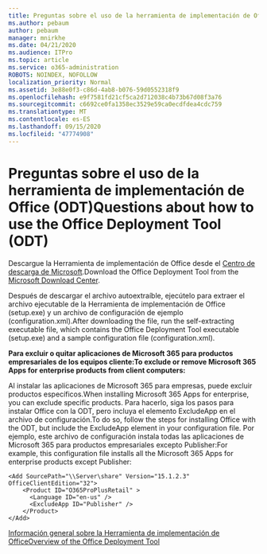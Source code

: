 ```yaml
---
title: Preguntas sobre el uso de la herramienta de implementación de Office (ODT)
ms.author: pebaum
author: pebaum
manager: mnirkhe
ms.date: 04/21/2020
ms.audience: ITPro
ms.topic: article
ms.service: o365-administration
ROBOTS: NOINDEX, NOFOLLOW
localization_priority: Normal
ms.assetid: 3e88e0f3-c86d-4ab8-b076-59d0552318f9
ms.openlocfilehash: e9f7581fd21cf5ca2d712038c4b73b67d08f3a76
ms.sourcegitcommit: c6692ce0fa1358ec3529e59ca0ecdfdea4cdc759
ms.translationtype: MT
ms.contentlocale: es-ES
ms.lasthandoff: 09/15/2020
ms.locfileid: "47774908"
---
```

# <a name="questions-about-how-to-use-the-office-deployment-tool-odt"></a><span data-ttu-id="e5b49-102">Preguntas sobre el uso de la herramienta de implementación de Office (ODT)</span><span class="sxs-lookup"><span data-stu-id="e5b49-102">Questions about how to use the Office Deployment Tool (ODT)</span></span>

<span data-ttu-id="e5b49-103">Descargue la Herramienta de implementación de Office desde el [Centro de descarga de Microsoft](https://go.microsoft.com/fwlink/p/?LinkID=626065).</span><span class="sxs-lookup"><span data-stu-id="e5b49-103">Download the Office Deployment Tool from the [Microsoft Download Center](https://go.microsoft.com/fwlink/p/?LinkID=626065).</span></span>
  
<span data-ttu-id="e5b49-104">Después de descargar el archivo autoextraíble, ejecútelo para extraer el archivo ejecutable de la Herramienta de implementación de Office (setup.exe) y un archivo de configuración de ejemplo (configuration.xml).</span><span class="sxs-lookup"><span data-stu-id="e5b49-104">After downloading the file, run the self-extracting executable file, which contains the Office Deployment Tool executable (setup.exe) and a sample configuration file (configuration.xml).</span></span>
  
 <span data-ttu-id="e5b49-105">**Para excluir o quitar aplicaciones de Microsoft 365 para productos empresariales de los equipos cliente:**</span><span class="sxs-lookup"><span data-stu-id="e5b49-105">**To exclude or remove Microsoft 365 Apps for enterprise products from client computers:**</span></span>
  
<span data-ttu-id="e5b49-106">Al instalar las aplicaciones de Microsoft 365 para empresas, puede excluir productos específicos.</span><span class="sxs-lookup"><span data-stu-id="e5b49-106">When installing Microsoft 365 Apps for enterprise, you can exclude specific products.</span></span> <span data-ttu-id="e5b49-107">Para hacerlo, siga los pasos para instalar Office con la ODT, pero incluya el elemento ExcludeApp en el archivo de configuración.</span><span class="sxs-lookup"><span data-stu-id="e5b49-107">To do so, follow the steps for installing Office with the ODT, but include the ExcludeApp element in your configuration file.</span></span> <span data-ttu-id="e5b49-108">Por ejemplo, este archivo de configuración instala todas las aplicaciones de Microsoft 365 para productos empresariales excepto Publisher:</span><span class="sxs-lookup"><span data-stu-id="e5b49-108">For example, this configuration file installs all the Microsoft 365 Apps for enterprise products except Publisher:</span></span>
  
```
<Add SourcePath="\\Server\share" Version="15.1.2.3" OfficeClientEdition="32">
    <Product ID="O365ProPlusRetail" >
      <Language ID="en-us" />
      <ExcludeApp ID="Publisher" />
    </Product>
</Add>
```

[<span data-ttu-id="e5b49-109">Información general sobre la Herramienta de implementación de Office</span><span class="sxs-lookup"><span data-stu-id="e5b49-109">Overview of the Office Deployment Tool</span></span>](https://docs.microsoft.com/deployoffice/overview-office-deployment-tool)
  

